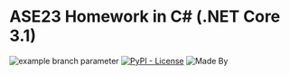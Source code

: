 # ASE23 Homework in C# (.NET Core 3.1)
![example branch parameter](https://github.com/andre-motta/csc791_S23/actions/workflows/build.yml/badge.svg)
[![PyPI - License](https://img.shields.io/pypi/l/FastAPI)](https://opensource.org/licenses/MIT)
![Made By](https://img.shields.io/badge/Made_By-Python3.10-green)



